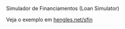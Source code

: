 Simulador de Financiamentos (Loan Simulator)

Veja o exemplo em <a href="http://hengles.net/sfin/">hengles.net/sfin</a>